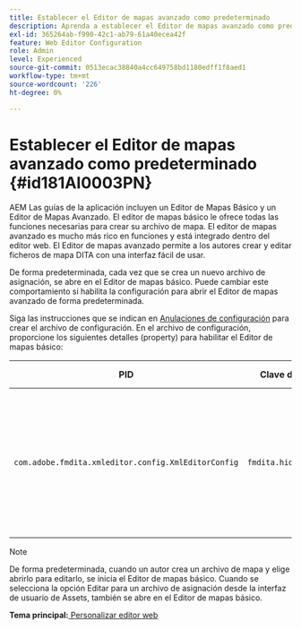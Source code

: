 ```yaml
---
title: Establecer el Editor de mapas avanzado como predeterminado
description: Aprenda a establecer el Editor de mapas avanzado como predeterminado
exl-id: 365264ab-f990-42c1-ab79-61a40ecea42f
feature: Web Editor Configuration
role: Admin
level: Experienced
source-git-commit: 0513ecac38840a4cc649758bd1180edff1f8aed1
workflow-type: tm+mt
source-wordcount: '226'
ht-degree: 0%

---
```


# Establecer el Editor de mapas avanzado como predeterminado {#id181AI0003PN}

AEM Las guías de la aplicación incluyen un Editor de Mapas Básico y un Editor de Mapas Avanzado. El editor de mapas básico le ofrece todas las funciones necesarias para crear su archivo de mapa. El editor de mapas avanzado es mucho más rico en funciones y está integrado dentro del editor web. El Editor de mapas avanzado permite a los autores crear y editar ficheros de mapa DITA con una interfaz fácil de usar.

De forma predeterminada, cada vez que se crea un nuevo archivo de asignación, se abre en el Editor de mapas básico. Puede cambiar este comportamiento si habilita la configuración para abrir el Editor de mapas avanzado de forma predeterminada.

Siga las instrucciones que se indican en [Anulaciones de configuración](download-install-additional-config-override.md#) para crear el archivo de configuración. En el archivo de configuración, proporcione los siguientes detalles \(property\) para habilitar el Editor de mapas básico:

| PID | Clave de propiedad | Valor de propiedad |
|---|------------|--------------|
| `com.adobe.fmdita.xmleditor.config.XmlEditorConfig` | ``fmdita.hide.oldmapeditor`` | Boolean \(true/false\). Si desea utilizar el Editor de mapas avanzado de forma predeterminada, establezca esta propiedad en true.<br> **Valor predeterminado**: false |

>[!NOTE]
>
> De forma predeterminada, cuando un autor crea un archivo de mapa y elige abrirlo para editarlo, se inicia el Editor de mapas básico. Cuando se selecciona la opción Editar para un archivo de asignación desde la interfaz de usuario de Assets, también se abre en el Editor de mapas básico.

**Tema principal:**[ Personalizar editor web](conf-web-editor.md)
